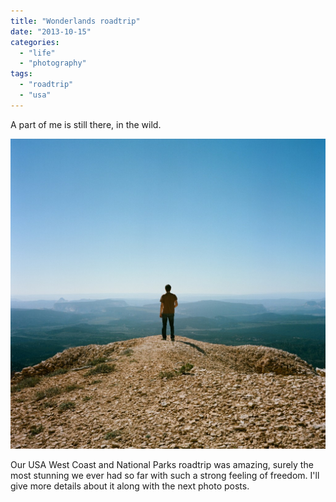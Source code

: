 ```yaml
---
title: "Wonderlands roadtrip"
date: "2013-10-15"
categories: 
  - "life"
  - "photography"
tags: 
  - "roadtrip"
  - "usa"
---
```


A part of me is still there, in the wild.

[![bryce canyon](images/39150004-1024x1008.jpg)](http://www.ultrabug.fr/wordpress/wp-content/uploads/2013/10/39150004.jpg)

Our USA West Coast and National Parks roadtrip was amazing, surely the most stunning we ever had so far with such a strong feeling of freedom. I'll give more details about it along with the next photo posts.
